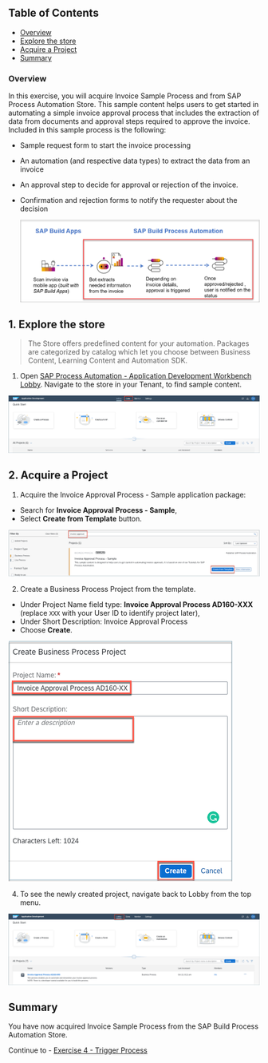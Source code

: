 ## Table of Contents
 - [Overview](#section1)
 - [Explore the store](#section2)
 - [Acquire a Project](#section3)
 - [Summary](#summary)


### Overview <a name="section1"></a>

In this exercise, you will  acquire Invoice Sample Process and from SAP Process Automation Store.
This sample content helps users to get started in automating a simple invoice approval process that includes the extraction of data from documents and approval steps required to approve the invoice.
Included in this sample process is the following:
- Sample request form to start the invoice processing
- An automation (and respective data types) to extract the data from an invoice
- An approval step to decide for approval or rejection of the invoice.
- Confirmation and rejection forms to notify the requester about the decision

    ![Process](./images/BusinessProcess.png)

## 1. Explore the store <a name="section2"></a>

>The Store offers predefined content for your automation. Packages are categorized by catalog which let you choose between Business Content, Learning Content and Automation SDK.

1. Open [SAP Process Automation - Application Development Workbench Lobby](https://da160-96ork4sc-applicationdevelopment.lcnc.cfapps.eu10.hana.ondemand.com/lobby).
  Navigate to the store in your Tenant, to find sample content.

  ![03](./images/001.png)

## 2. Acquire a Project <a name="section3"></a>

1. Acquire the Invoice Approval Process - Sample application package:

  - Search for **Invoice Approval Process - Sample**,
  - Select **Create from Template** button.

  ![03](./images/002.png)

2.	Create a Business Process Project from the template.

  - Under Project Name field type: **Invoice Approval Process AD160-XXX** (replace `XXX` with your User ID to identify project later),
  - Under Short Description: Invoice Approval Process
  - Choose **Create**.

  ![03](./images/003.png)

4. To see the newly created project, navigate back to Lobby from the top menu.

  ![03](./images/004.png)

## Summary<a name="summary"></a>

You have now acquired Invoice Sample Process from the SAP Build Process Automation Store.

Continue to - [Exercise 4 - Trigger Process](../4_TriggerProcess/Create-API-Trigger.md)
